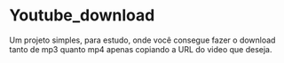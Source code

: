 # Youtube_download
Um projeto simples, para estudo, onde você consegue fazer o download tanto de mp3 quanto mp4 apenas copiando a URL do video que deseja.

